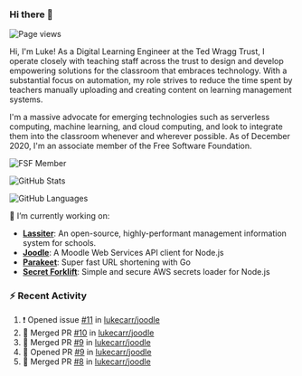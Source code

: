 ### Hi there 👋

![Page views](https://visitor-badge.glitch.me/badge?page_id=lukecarr.lukecarr)

Hi, I'm Luke! As a Digital Learning Engineer at the Ted Wragg Trust, I operate closely with teaching staff across the trust to design and develop empowering solutions for the classroom that embraces technology. With a substantial focus on automation, my role strives to reduce the time spent by teachers manually uploading and creating content on learning management systems.

I'm a massive advocate for emerging technologies such as serverless computing, machine learning, and cloud computing, and look to integrate them into the classroom whenever and wherever possible. As of December 2020, I'm an associate member of the Free Software Foundation.

![FSF Member](https://static.fsf.org/nosvn/associate/crm/5272261.png)

![GitHub Stats](https://github-readme-stats.vercel.app/api?username=lukecarr&show_icons=true)

![GitHub Languages](https://github-readme-stats.vercel.app/api/top-langs?username=lukecarr&layout=compact)

🔭 I’m currently working on:

- **[Lassiter](https://github.com/lassiter-mis)**: An open-source, highly-performant management information system for schools.
- **[Joodle](https://github.com/lukecarr/joodle)**: A Moodle Web Services API client for Node.js
- **[Parakeet](https://github.com/lukecarr/parakeet)**: Super fast URL shortening with Go
- **[Secret Forklift](https://github.com/lukecarr/secret-forklift)**: Simple and secure AWS secrets loader for Node.js

### :zap: Recent Activity

<!--START_SECTION:activity-->
1. ❗️ Opened issue [#11](https://github.com/lukecarr/joodle/issues/11) in [lukecarr/joodle](https://github.com/lukecarr/joodle)
2. 🎉 Merged PR [#10](https://github.com/lukecarr/joodle/pull/10) in [lukecarr/joodle](https://github.com/lukecarr/joodle)
3. 🎉 Merged PR [#9](https://github.com/lukecarr/joodle/pull/9) in [lukecarr/joodle](https://github.com/lukecarr/joodle)
4. 💪 Opened PR [#9](https://github.com/lukecarr/joodle/pull/9) in [lukecarr/joodle](https://github.com/lukecarr/joodle)
5. 🎉 Merged PR [#8](https://github.com/lukecarr/joodle/pull/8) in [lukecarr/joodle](https://github.com/lukecarr/joodle)
<!--END_SECTION:activity-->
